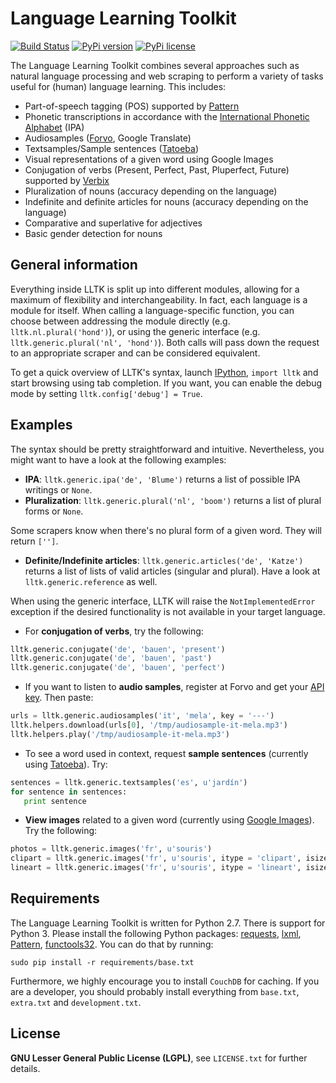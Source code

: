 Language Learning Toolkit
=======

[![Build Status](http://img.shields.io/travis/lltk/lltk/master.svg?style=flat)](https://travis-ci.org/lltk/lltk)
[![PyPi version](http://img.shields.io/pypi/v/lltk.svg?style=flat)](https://pypi.python.org/pypi/lltk/)
[![PyPi license](http://img.shields.io/pypi/l/lltk.svg?style=flat)](https://pypi.python.org/pypi/lltk/)

The Language Learning Toolkit combines several approaches such as natural language processing and web scraping to perform a variety of tasks useful for (human) language learning.
This includes:

 * Part-of-speech tagging (POS) supported by [Pattern](http://github.com/clips/pattern)
 * Phonetic transcriptions in accordance with the [International Phonetic Alphabet](http://en.wikipedia.org/wiki/International_Phonetic_Alphabet) (IPA)
 * Audiosamples ([Forvo](http://www.forvo.com/), Google Translate)
 * Textsamples/Sample sentences ([Tatoeba](http://tatoeba.org/))
 * Visual representations of a given word using Google Images
 * Conjugation of verbs (Present, Perfect, Past, Pluperfect, Future) supported by [Verbix](www.verbix.com/)
 * Pluralization of nouns (accuracy depending on the language)
 * Indefinite and definite articles for nouns (accuracy depending on the language)
 * Comparative and superlative for adjectives
 * Basic gender detection for nouns

General information
-------------------

Everything inside LLTK is split up into different modules, allowing for a maximum of flexibility and interchangeability. In fact, each language is a module for itself. When calling a language-specific function, you can choose between addressing the module directly (e.g. `lltk.nl.plural('hond')`), or using the generic interface (e.g. `lltk.generic.plural('nl', 'hond')`). Both calls will pass down the request to an appropriate scraper and can be considered equivalent.

To get a quick overview of LLTK's syntax, launch [IPython](http://ipython.org/), `import lltk` and start browsing using tab completion. If you want, you can enable the debug mode by setting `lltk.config['debug'] = True`.

Examples
--------

The syntax should be pretty straightforward and intuitive. Nevertheless, you might want to have a look at the following examples:

 * **IPA**: `lltk.generic.ipa('de', 'Blume')` returns a list of possible IPA writings or `None`.
 * **Pluralization**: `lltk.generic.plural('nl', 'boom')` returns a list of plural forms or `None`.

 Some scrapers know when there's no plural form of a given word. They will return `['']`.
 * **Definite/Indefinite articles**: `lltk.generic.articles('de', 'Katze')` returns a list of lists of valid articles (singular and plural). Have a look at `lltk.generic.reference` as well.

When using the generic interface, LLTK will raise the `NotImplementedError` exception if the desired functionality is not available in your target language.

 * For **conjugation of verbs**, try the following:
 ```python
 lltk.generic.conjugate('de', 'bauen', 'present')
 lltk.generic.conjugate('de', 'bauen', 'past')
 lltk.generic.conjugate('de', 'bauen', 'perfect')
 ```

 * If you want to listen to **audio samples**, register at Forvo and get your [API key](http://api.forvo.com/). Then paste:
 ```python
 urls = lltk.generic.audiosamples('it', 'mela', key = '---')
 lltk.helpers.download(urls[0], '/tmp/audiosample-it-mela.mp3')
 lltk.helpers.play('/tmp/audiosample-it-mela.mp3')
 ```

 * To see a word used in context, request **sample sentences** (currently using [Tatoeba](http://tatoeba.org/)). Try:
 ```python
 sentences = lltk.generic.textsamples('es', u'jardín')
 for sentence in sentences:
 	print sentence
 ```

 * **View images** related to a given word (currently using [Google Images](http://images.google.com/)). Try the following:
 ```python
 photos = lltk.generic.images('fr', u'souris')
 clipart = lltk.generic.images('fr', u'souris', itype = 'clipart', isize = 'large')
 lineart = lltk.generic.images('fr', u'souris', itype = 'lineart', isize = 'small')
 ```

Requirements
------------

The Language Learning Toolkit is written for Python 2.7. There is support for Python 3. Please install the following Python packages: [requests](https://pypi.python.org/pypi/requests/), [lxml](https://pypi.python.org/pypi/lxml/3.3.5), [Pattern](https://pypi.python.org/pypi/Pattern/2.6), [functools32](https://pypi.python.org/pypi/functools32/3.2.3-1). You can do that by running:

`sudo pip install -r requirements/base.txt`

Furthermore, we highly encourage you to install `CouchDB` for caching. If you are a developer, you should probably install everything from `base.txt`, `extra.txt` and `development.txt`.

License
-------

**GNU Lesser General Public License (LGPL)**, see `LICENSE.txt` for further details.
